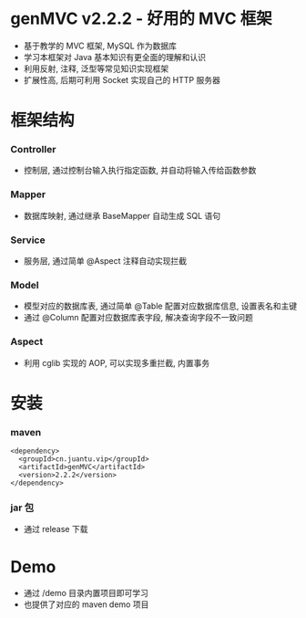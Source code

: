 # genMVC v2.2.2 - 好用的 MVC 框架
- 基于教学的 MVC 框架, MySQL 作为数据库
- 学习本框架对 Java 基本知识有更全面的理解和认识
- 利用反射, 注释, 泛型等常见知识实现框架
- 扩展性高, 后期可利用 Socket 实现自己的 HTTP 服务器

# 框架结构
### Controller
- 控制层, 通过控制台输入执行指定函数, 并自动将输入传给函数参数
### Mapper
- 数据库映射, 通过继承 BaseMapper 自动生成 SQL 语句
### Service
- 服务层, 通过简单 @Aspect 注释自动实现拦截
### Model
- 模型对应的数据库表, 通过简单 @Table 配置对应数据库信息, 设置表名和主键
- 通过 @Column 配置对应数据库表字段, 解决查询字段不一致问题
### Aspect
- 利用 cglib 实现的 AOP, 可以实现多重拦截, 内置事务

# 安装
### maven
```
<dependency>
  <groupId>cn.juantu.vip</groupId>
  <artifactId>genMVC</artifactId>
  <version>2.2.2</version>
</dependency>
```

### jar 包
- 通过 release 下载


# Demo
- 通过 /demo 目录内置项目即可学习
- 也提供了对应的 maven demo 项目
